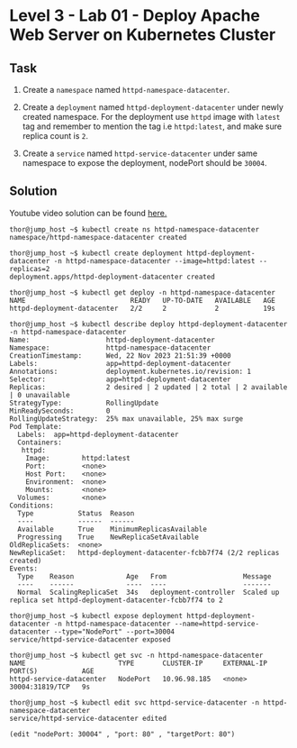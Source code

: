 # Level 3 - Lab 01 - Deploy Apache Web Server on Kubernetes Cluster
## Task
1. Create a `namespace` named `httpd-namespace-datacenter`.

2. Create a `deployment` named `httpd-deployment-datacenter` under newly created namespace. For the deployment use `httpd` image with `latest` tag and remember to mention the tag i.e `httpd:latest`, and make sure replica count is `2`.

3. Create a `service` named `httpd-service-datacenter` under same namespace to expose the deployment, nodePort should be `30004`.

## Solution
Youtube video solution can be found [here.](https://www.youtube.com/watch?v=ibo6E-FCc1E)

```
thor@jump_host ~$ kubectl create ns httpd-namespace-datacenter 
namespace/httpd-namespace-datacenter created 

thor@jump_host ~$ kubectl create deployment httpd-deployment-datacenter -n httpd-namespace-datacenter --image=httpd:latest --replicas=2 
deployment.apps/httpd-deployment-datacenter created 

thor@jump_host ~$ kubectl get deploy -n httpd-namespace-datacenter 
NAME                          READY   UP-TO-DATE   AVAILABLE   AGE 
httpd-deployment-datacenter   2/2     2            2           19s 

thor@jump_host ~$ kubectl describe deploy httpd-deployment-datacenter -n httpd-namespace-datacenter 
Name:                   httpd-deployment-datacenter 
Namespace:              httpd-namespace-datacenter 
CreationTimestamp:      Wed, 22 Nov 2023 21:51:39 +0000 
Labels:                 app=httpd-deployment-datacenter 
Annotations:            deployment.kubernetes.io/revision: 1 
Selector:               app=httpd-deployment-datacenter 
Replicas:               2 desired | 2 updated | 2 total | 2 available | 0 unavailable 
StrategyType:           RollingUpdate 
MinReadySeconds:        0 
RollingUpdateStrategy:  25% max unavailable, 25% max surge 
Pod Template: 
  Labels:  app=httpd-deployment-datacenter 
  Containers: 
   httpd: 
    Image:        httpd:latest 
    Port:         <none> 
    Host Port:    <none> 
    Environment:  <none> 
    Mounts:       <none> 
  Volumes:        <none> 
Conditions: 
  Type           Status  Reason 
  ----           ------  ------ 
  Available      True    MinimumReplicasAvailable 
  Progressing    True    NewReplicaSetAvailable 
OldReplicaSets:  <none> 
NewReplicaSet:   httpd-deployment-datacenter-fcbb7f74 (2/2 replicas created) 
Events: 
  Type    Reason             Age   From                   Message 
  ----    ------             ----  ----                   ------- 
  Normal  ScalingReplicaSet  34s   deployment-controller  Scaled up replica set httpd-deployment-datacenter-fcbb7f74 to 2 

thor@jump_host ~$ kubectl expose deployment httpd-deployment-datacenter -n httpd-namespace-datacenter --name=httpd-service-datacenter --type="NodePort" --port=30004 
service/httpd-service-datacenter exposed 

thor@jump_host ~$ kubectl get svc -n httpd-namespace-datacenter 
NAME                       TYPE       CLUSTER-IP     EXTERNAL-IP   PORT(S)           AGE 
httpd-service-datacenter   NodePort   10.96.98.185   <none>        30004:31819/TCP   9s 

thor@jump_host ~$ kubectl edit svc httpd-service-datacenter -n httpd-namespace-datacenter 
service/httpd-service-datacenter edited 

(edit "nodePort: 30004" , "port: 80" , "targetPort: 80")
```